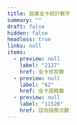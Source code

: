 ```yaml
---
title: 就業金卡統計數字
summary: ""
draft: false
hidden: false
headless: true
links: null
items:
  - preview: null
    label: "2127"
    href: 金卡核發數
  - preview: null
    label: "62"
    href: 金卡國籍數
  - preview: null
    label: "11520"
    href: 諮詢服務次數
---
```

<!-- This text will never be seen -->
